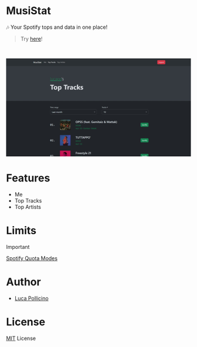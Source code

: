 # MusiStat

🎶 Your Spotify tops and data in one place!

> Try [here](https://reallukee.github.io/musistat)!

<br />

![Banner](./assets/banner.png)



# Features

* Me
* Top Tracks
* Top Artists



# Limits

> [!IMPORTANT]
> [Spotify Quota Modes](https://developer.spotify.com/documentation/web-api/concepts/quota-modes)



# Author

* [Luca Pollicino](https://github.com/reallukee)



# License

[MIT](./LICENSE) License

